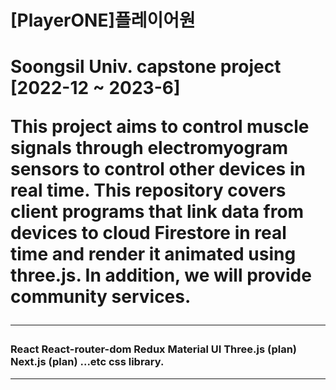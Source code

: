 <h1>[PlayerONE]플레이어원<h1/>

  <strong>Soongsil Univ. capstone project [2022-12 ~ 2023-6]</strong>

<p>This project aims to control muscle signals through electromyogram sensors to control other devices in real time.
This repository covers client programs that link data from devices to cloud Firestore in real time and render it animated using three.js. 
In addition, we will provide community services.<p>

  <hr/>
  <h3>
React
React-router-dom
Redux
Material UI
Three.js (plan)
Next.js (plan)
...etc css library.
  </h3>

<hr/>


  
